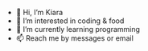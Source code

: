 - 👋 Hi, I’m Kiara
- 👀 I’m interested in coding & food
- 🌱 I’m currently learning programming
- 📫 Reach me by messages or email

<!---
KiaraPedro/KiaraPedro is a ✨ special ✨ repository because its `README.md` (this file) appears on your GitHub profile.
You can click the Preview link to take a look at your changes.
--->
